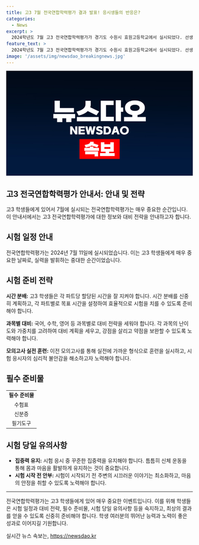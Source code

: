 ```yaml
---
title: 고3 7월 전국연합학력평가 결과 발표! 응시생들의 반응은?
categories:
  - News
excerpt: >
  2024학년도 7월 고3 전국연합학력평가가 경기도 수원시 효원고등학교에서 실시되었다. 선생님이 시험지를 배부하고 있다.
feature_text: >
  2024학년도 7월 고3 전국연합학력평가가 경기도 수원시 효원고등학교에서 실시되었다. 선생님이 시험지를 배부하고 있다.
image: '/assets/img/newsdao_breakingnews.jpg'
---
```


<p><img src="/assets/img/newsdao_breakingnews.jpg" alt="pcversion 속보" /></p>

<h2>고3 전국연합학력평가 안내서: 안내 및 전략</h2>

<p data-ke-size="size16">고3 학생들에게 있어서 7월에 실시되는 전국연합학력평가는 매우 중요한 순간입니다. 이 안내서에서는 고3 전국연합학력평가에 대한 정보와 대비 전략을 안내하고자 합니다.</p>

<h2 data-ke-size="size26">시험 일정 안내</h2>

<p data-ke-size="size16">전국연합학력평가는 2024년 7월 11일에 실시되었습니다. 이는 고3 학생들에게 매우 중요한 날짜로, 실력을 발휘하는 중대한 순간이었습니다.</p>

<h2 data-ke-size="size26">시험 준비 전략</h2>

<p data-ke-size="size16"><b>시간 분배:</b> 고3 학생들은 각 파트당 할당된 시간을 잘 지켜야 합니다. 시간 분배를 신중히 계획하고, 각 파트별로 목표 시간을 설정하여 효율적으로 시험을 치를 수 있도록 준비해야 합니다.</p>

<p data-ke-size="size16"><b>과목별 대비:</b> 국어, 수학, 영어 등 과목별로 대비 전략을 세워야 합니다. 각 과목의 난이도와 가중치를 고려하여 대비 계획을 세우고, 강점을 살리고 약점을 보완할 수 있도록 노력해야 합니다.</p>

<p data-ke-size="size16"><b>모의고사 실전 훈련:</b> 이전 모의고사를 통해 실전에 가까운 형식으로 훈련을 실시하고, 시험 응시자의 심리적 불안감을 해소하고자 노력해야 합니다.</p>

<h2 data-ke-size="size26">필수 준비물</h2>

<table>
    <tr>
        <td style="text-align: center; height: 17px;"><b>필수 준비물</b></td>
    </tr>
    <tr>
        <td style="text-align: center; height: 17px;">수험표</td>
    </tr>
    <tr>
        <td style="text-align: center; height: 17px;">신분증</td>
    </tr>
    <tr>
        <td style="text-align: center; height: 17px;">필기도구</td>
    </tr>
</table>

<h2 data-ke-size="size26">시험 당일 유의사항</h2>

<ul>
    <li><b>집중력 유지:</b> 시험 응시 중 꾸준한 집중력을 유지해야 합니다. 틈틈히 신체 운동을 통해 몸과 마음을 활발하게 유지하는 것이 중요합니다.</li>
    <li><b>시험 시작 전 안부:</b> 시험이 시작되기 전 주변의 시끄러운 이야기는 최소화하고, 마음의 안정을 취할 수 있도록 노력해야 합니다.</li>
</ul>

<hr>

<p data-ke-size="size16">전국연합학력평가는 고3 학생들에게 있어 매우 중요한 이벤트입니다. 이를 위해 학생들은 시험 일정과 대비 전략, 필수 준비물, 시험 당일 유의사항 등을 숙지하고, 최상의 결과를 얻을 수 있도록 신중히 준비해야 합니다. 학생 여러분의 뛰어난 능력과 노력이 좋은 성과로 이어지길 기원합니다.</p>
실시간 뉴스 속보는, <a href="https://newsdao.kr" rel="dofollow">https://newsdao.kr</a>


